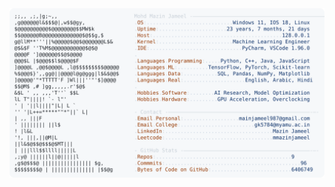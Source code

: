 <picture>
  <source srcset="https://raw.githubusercontent.com/mmazinjameel/mmazinjameel/main/dark_mode.svg?v=1750918577" media="(prefers-color-scheme: dark)">
  <img src="https://raw.githubusercontent.com/mmazinjameel/mmazinjameel/main/light_mode.svg?v=1750918577">
</picture>
